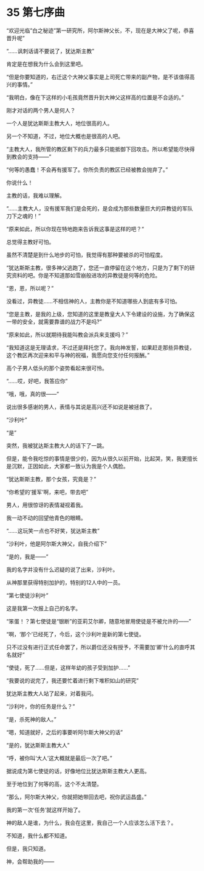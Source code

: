 # 35 第七序曲

“欢迎光临”白之秘迹”第一研究所，阿尔斯神父长，不，现在是大神父了呢，恭喜晋升呢”

“……讽刺话请不要说了，犹达斯主教”

肯定是在想我为什么会到这里吧。

“但是你要知道的，右迁这个大神父事实是上司死亡带来的副产物，是不该值得高兴的事情。”

“我明白，像在下这样的小毛孩竟然晋升到大神父这样高的位置是不合适的。”

刚才对话的两个男人是何人？

一个人是犹达斯斯主教大人，地位很高的人。

另一个不知道，不过，地位大概也是很高的人吧。

“主教大人，我所管的教区剩下的兵力最多只能抵御下回攻击。所以希望能尽快得到教会的支持——”

“何等的愚蠢！不会再有援军了。你所负责的教区已经被教会抛弃了。”

你说什么！

主教的话，我难以理解。

“……主教大人，没有援军我们是会死的，是会成为那些数量巨大的异教徒的军队刀下之魂的！”

“原来如此，所以你现在特地跑来告诉我这事是这样的吧？“

总觉得主教好可怕。

虽然不清楚是到什么地步的可怕，我觉得有那种要被杀的可怕程度。

“犹达斯斯主教，很多神父逃跑了，您还一直停留在这个地方，只是为了剩下的研究资料的吧。你是不知道那如雪崩般进攻的异教徒是何等的危险。

“恩，恩，所以呢？”

没看过，异教徒……不相信神的人，主教你是不知道哪些人到底有多可怕。

“您是主教，是我的上级，您知道的这里是教皇大人下令建设的设施，为了确保这一带的安全，就需要靠谱的战力不是吗?”

“原来如此，所以就期待我能叫教会派兵来支援吗？”

“我知道这是无理请求，不过还是拜托您了。我向神发誓，如果赶走那些异教徒，这个教区再次迎来和平与神的祝福，我愿向您支付任何报酬。”

高个子男人低头的那个姿势看起来很可怜。

“……哎，好吧，我答应你”

“哦，哦，真的很——”

说出很多感谢的男人，表情与其说是高兴还不如说是被拯救了。

“沙利叶”

“是”

突然，我被犹达斯主教大人的话下了一跳。

但是，能令我吃惊的事情是很少的，因为从很久以前开始，比起哭，笑，我更擅长是沉默，正因如此，大家都一致认为我是个人偶脸。

“犹达斯斯主教，那个女孩，究竟是？”

“你希望的‘援军’啊，来吧，带去吧”

男人，用很惊讶的表情凝视着我。

我一动不动的回望他青色的眼睛。

“……这玩笑一点也不好笑，犹达斯主教”

“沙利叶，他是阿尔斯大神父，自我介绍下”

“是的，我是——”

我的名字并没有什么迟疑的说了出来，沙利叶。

从神那里获得特别加护的，特别的12人中的一员。

“第七使徒沙利叶”

这是我第一次报上自己的名字。

“笨蛋！？第七使徒是“银断”的亚莉艾尔卿，随意地冒用使徒是不被允许的——”

“啊，‘那个’已经死了，今后，这个沙利叶是新的第七使徒。

只不过没有进行正式任命罢了，所以爵位还没有授予，不需要加‘卿’什么的直呼其名就好”

“使徒，死了……但是，这样年幼的孩子受到加护……”

“我要说的说完了，我还要忙着进行剩下堆积如山的研究”

犹达斯主教大人站了起来，对着我问。

“沙利叶，你的任务是什么？”

“是，杀死神的敌人。”

“嗯，知道就好，之后的事要听阿尔斯大神父的话”

“是的，犹达斯斯主教大人”

“呼，被你叫‘大人’这大概就是最后一次了吧。”

据说成为第七使徒的话，好像地位比犹达斯斯主教大人更高。

至于地位到了何等的高，这个不太清楚。

“那么，阿尔斯大神父，你就把她带回去吧，祝你武运昌盛。”

我的第一次‘任务’就这样开始了。

神的敌人是谁，为什么，我会在这里，我自己一个人应该怎么活下去？。

不知道，我什么都不知道。

但是，我只知道。

神，会帮助我的——
